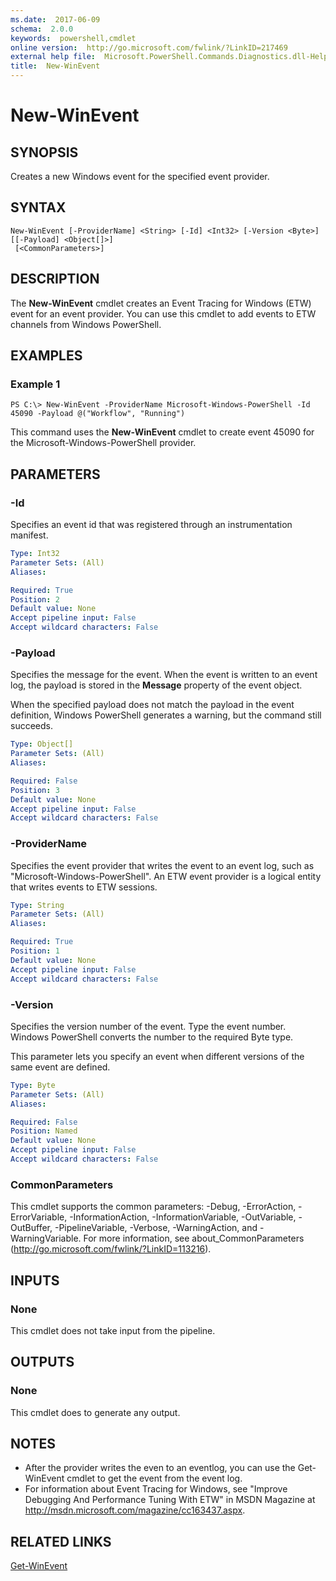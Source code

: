 ```yaml
---
ms.date:  2017-06-09
schema:  2.0.0
keywords:  powershell,cmdlet
online version:  http://go.microsoft.com/fwlink/?LinkID=217469
external help file:  Microsoft.PowerShell.Commands.Diagnostics.dll-Help.xml
title:  New-WinEvent
---
```


# New-WinEvent
## SYNOPSIS
Creates a new Windows event for the specified event provider.
## SYNTAX

```
New-WinEvent [-ProviderName] <String> [-Id] <Int32> [-Version <Byte>] [[-Payload] <Object[]>]
 [<CommonParameters>]
```

## DESCRIPTION
The **New-WinEvent** cmdlet creates an Event Tracing for Windows (ETW) event for an event provider.
You can use this cmdlet to add events to ETW channels from Windows PowerShell.
## EXAMPLES

### Example 1
```
PS C:\> New-WinEvent -ProviderName Microsoft-Windows-PowerShell -Id 45090 -Payload @("Workflow", "Running")
```

This command uses the **New-WinEvent** cmdlet to create event 45090 for the Microsoft-Windows-PowerShell provider.
## PARAMETERS

### -Id
Specifies an event id that was registered through an instrumentation manifest.

```yaml
Type: Int32
Parameter Sets: (All)
Aliases: 

Required: True
Position: 2
Default value: None
Accept pipeline input: False
Accept wildcard characters: False
```

### -Payload
Specifies the message for the event.
When the event is written to an event log, the payload is stored in the **Message** property of the event object.

When the specified payload does not match the payload in the event definition, Windows PowerShell generates a warning, but the command still succeeds.

```yaml
Type: Object[]
Parameter Sets: (All)
Aliases: 

Required: False
Position: 3
Default value: None
Accept pipeline input: False
Accept wildcard characters: False
```

### -ProviderName
Specifies the event provider that writes the event to an event log, such as "Microsoft-Windows-PowerShell".
An ETW event provider is a logical entity that writes events to ETW sessions.

```yaml
Type: String
Parameter Sets: (All)
Aliases: 

Required: True
Position: 1
Default value: None
Accept pipeline input: False
Accept wildcard characters: False
```

### -Version
Specifies the version number of the event.
Type the event number.
Windows PowerShell converts the number to the required Byte type.

This parameter lets you specify an event when different versions of the same event are defined.

```yaml
Type: Byte
Parameter Sets: (All)
Aliases: 

Required: False
Position: Named
Default value: None
Accept pipeline input: False
Accept wildcard characters: False
```

### CommonParameters
This cmdlet supports the common parameters: -Debug, -ErrorAction, -ErrorVariable, -InformationAction, -InformationVariable, -OutVariable, -OutBuffer, -PipelineVariable, -Verbose, -WarningAction, and -WarningVariable. For more information, see about_CommonParameters (http://go.microsoft.com/fwlink/?LinkID=113216).
## INPUTS

### None
This cmdlet does not take input from the pipeline.
## OUTPUTS

### None
This cmdlet does to generate any output.
## NOTES
* After the provider writes the even to an eventlog, you can use the Get-WinEvent cmdlet to get the event from the event log.
* For information about Event Tracing for Windows, see "Improve Debugging And Performance Tuning With ETW" in MSDN Magazine at http://msdn.microsoft.com/magazine/cc163437.aspx.
## RELATED LINKS

[Get-WinEvent](Get-WinEvent.md)

